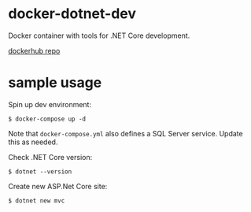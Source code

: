 # docker-dotnet-dev
Docker container with tools for .NET Core development.

[dockerhub repo](https://cloud.docker.com/u/maxhorstmann/repository/docker/maxhorstmann/dotnet-dev)


# sample usage

Spin up dev environment:

```
$ docker-compose up -d
```

Note that `docker-compose.yml` also defines a SQL Server service. Update this as needed.

Check .NET Core version:
```
$ dotnet --version
```

Create new ASP.Net Core site:
```
$ dotnet new mvc
```



